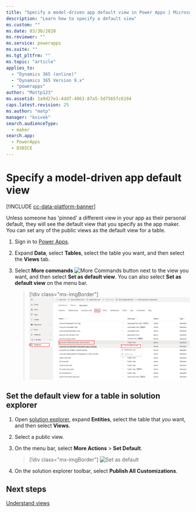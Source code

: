 ```yaml
---
title: "Specify a model-driven app default view in Power Apps | MicrosoftDocs"
description: "Learn how to specify a default view"
ms.custom: ""
ms.date: 03/30/2020
ms.reviewer: ""
ms.service: powerapps
ms.suite: ""
ms.tgt_pltfrm: ""
ms.topic: "article"
applies_to: 
  - "Dynamics 365 (online)"
  - "Dynamics 365 Version 9.x"
  - "powerapps"
author: "Mattp123"
ms.assetid: 1a9d27e1-4dd7-4063-87a5-3d7565fc6194
caps.latest.revision: 25
ms.author: "matp"
manager: "kvivek"
search.audienceType: 
  - maker
search.app: 
  - PowerApps
  - D365CE
---
```

# Specify a model-driven app default view

[!INCLUDE [cc-data-platform-banner](../../includes/cc-data-platform-banner.md)]

<a name="BKMK_SetDefaultView"></a>   

Unless someone has 'pinned' a different view in your app as their personal default, they will see the default view that you specify as the app maker. You can set any of the public views as the default view for a table.  
  
1.  Sign in to [Power Apps](https://make.powerapps.com/?utm_source=padocs&utm_medium=linkinadoc&utm_campaign=referralsfromdoc).  

2.  Expand **Data**, select **Tables**, select the table you want, and then select the **Views** tab.

3.  Select **More commands** ![More Commands button](media/more-commands.gif "More Commands button for Forms") next to the view you want, and then select **Set as default view**. You can also select **Set as default view** on the menu bar.

    > [!div class="mx-imgBorder"] 
    > ![Set as default view](media/set-as-default-menu-maker.png)

## Set the default view for a table in solution explorer 
  
1.  Open [solution explorer](advanced-navigation.md#solution-explorer), expand **Entities**, select the table that you want, and then select **Views**.    
  
2.  Select a public view.  
  
3.  On the menu bar, select **More Actions** > **Set Default**.  

    > [!div class="mx-imgBorder"] 
    > ![Set as default](media/set-as-default-menu.png)
  
4.  On the solution explorer toolbar, select **Publish All Customizations**.  

## Next steps
[Understand views](create-edit-views.md)
